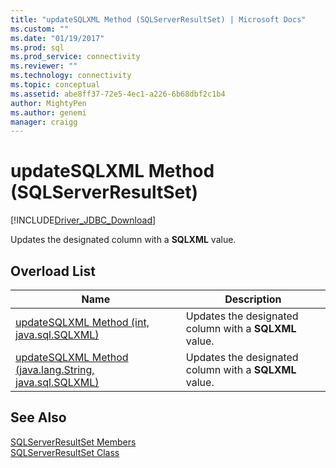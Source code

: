 ```yaml
---
title: "updateSQLXML Method (SQLServerResultSet) | Microsoft Docs"
ms.custom: ""
ms.date: "01/19/2017"
ms.prod: sql
ms.prod_service: connectivity
ms.reviewer: ""
ms.technology: connectivity
ms.topic: conceptual
ms.assetid: abe8ff37-72e5-4ec1-a226-6b68dbf2c1b4
author: MightyPen
ms.author: genemi
manager: craigg
---
```

# updateSQLXML Method (SQLServerResultSet)
[!INCLUDE[Driver_JDBC_Download](../../../includes/driver_jdbc_download.md)]

  Updates the designated column with a **SQLXML** value.  
  
## Overload List  
  
|Name|Description|  
|----------|-----------------|  
|[updateSQLXML Method &#40;int, java.sql.SQLXML&#41;](../../../connect/jdbc/reference/updatesqlxml-method-int-java-sql-sqlxml.md)|Updates the designated column with a **SQLXML** value.|  
|[updateSQLXML Method &#40;java.lang.String, java.sql.SQLXML&#41;](../../../connect/jdbc/reference/updatesqlxml-method-java-lang-string-java-sql-sqlxml.md)|Updates the designated column with a **SQLXML** value.|  
  
## See Also  
 [SQLServerResultSet Members](../../../connect/jdbc/reference/sqlserverresultset-members.md)   
 [SQLServerResultSet Class](../../../connect/jdbc/reference/sqlserverresultset-class.md)  
  
  
